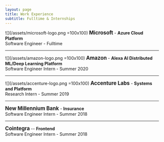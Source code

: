 ```yaml
---
layout: page
title: Work Experience
subtitle: Fulltime & Internships
---
```


![](/assets/microsoft-logo.png =100x100)
<span style="font-size:larger;">**Microsoft**</span> - **Azure Cloud Platform**  
Software Engineer - Fulltime

---

![](/assets/amazon-logo.png =100x100)
<span style="font-size:larger;">**Amazon**</span> - **Alexa AI Distributed ML/Deep Learning Platform**  
Software Engineer Intern - Summer 2020

---

![](/assets/accenture-logo.png =100x100)
<span style="font-size:larger;">**Accenture Labs**</span> - **Systems and Platform**  
Research Intern - Summer 2019

---

<span style="font-size:larger;">**New Millennium Bank**</span> - **Insurance**  
Software Engineer Intern - Summer 2018

---

<span style="font-size:larger;">**Cointegra**</span> -- **Frontend**  
Software Engineer Intern - Summer 2018
